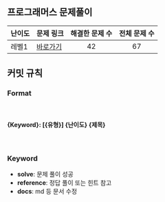 ## 프로그래머스 문제풀이

난이도|문제 링크|해결한 문제 수| 전체 문제 수
------|---|:---:|:---:|
레벨1|[바로가기](https://github.com/HyungJun-Yoo/programmers/blob/main/Lv1/Lv1.md)|42|67


## 커밋 규칙

### **Format**
<br>


#### {Keyword}: [{유형}] {난이도} {제목}  

<br>


### **Keyword**
- **solve**: 문제 풀이 성공
- **reference**: 정답 풀이 또는 힌트 참고
- **docs**: md 등 문서 수정


